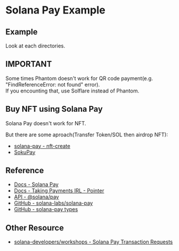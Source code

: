 # Solana Pay Example

## Example
Look at each directories.

## IMPORTANT
Some times Phantom doesn't work for QR code payment(e.g. "FindReferenceError: not found" error).  
If you encounting that, use Solflare instead of Phantom.

## Buy NFT using Solana Pay
Solana Pay doesn't work for NFT.  

But there are some aproach(Transfer Token/SOL then airdrop NFT):
- [solana-pay - nft-create](https://github.com/solana-labs/solana-pay/blob/e0fccc7d67993179162cefe82053375d30b0fb74/examples/nft-create/pages/api/checkout.ts)
- [SokuPay](https://github.com/SokuPay)

## Reference
- [Docs - Solana Pay](https://docs.solanapay.com/)
- [Docs - Taking Payments IRL - Pointer](https://www.pointer.gg/tutorials/solana-pay-irl-payments/944eba7e-82c6-4527-b55c-5411cdf63b23)
- [API - @solana/pay](https://docs.solanapay.com/api/core)
- [GitHub - solana-labs/solana-pay](https://github.com/solana-labs/solana-pay)
- [GitHub - solana-pay types](https://github.com/solana-labs/solana-pay/tree/master/core/src)

## Other Resource
- [solana-developers/workshops - Solana Pay Transaction Requests](https://github.com/solana-developers/workshops/tree/main/workshops/storefront-solanapay)